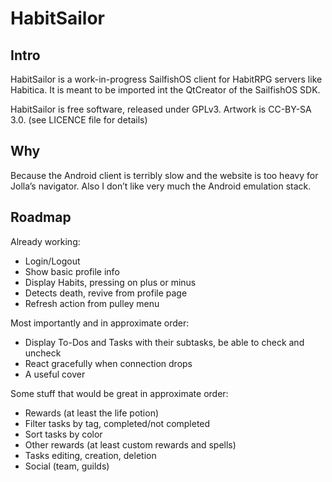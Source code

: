 # HabitSailor

## Intro

HabitSailor is a work-in-progress SailfishOS client for HabitRPG servers like Habitica.
It is meant to be imported int the QtCreator of the SailfishOS SDK.

HabitSailor is free software, released under GPLv3. Artwork is CC-BY-SA 3.0. (see LICENCE file for details)

## Why

Because the Android client is terribly slow and the website is too heavy for Jolla’s navigator.
Also I don’t like very much the Android emulation stack.

## Roadmap

Already working:

* Login/Logout
* Show basic profile info
* Display Habits, pressing on plus or minus
* Detects death, revive from profile page
* Refresh action from pulley menu

Most importantly and in approximate order:

* Display To-Dos and Tasks with their subtasks, be able to check and uncheck
* React gracefully when connection drops
* A useful cover

Some stuff that would be great in approximate order:

* Rewards (at least the life potion)
* Filter tasks by tag, completed/not completed
* Sort tasks by color
* Other rewards (at least custom rewards and spells)
* Tasks editing, creation, deletion
* Social (team, guilds)


